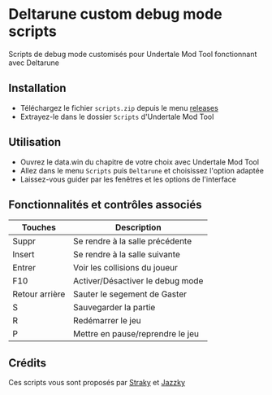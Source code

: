 # Deltarune custom debug mode scripts
Scripts de debug mode customisés pour Undertale Mod Tool fonctionnant avec Deltarune

## Installation

- Téléchargez le fichier `scripts.zip` depuis le menu <a href="releases">releases</a>
- Extrayez-le dans le dossier `Scripts` d'Undertale Mod Tool

## Utilisation

- Ouvrez le data.win du chapitre de votre choix avec Undertale Mod Tool
- Allez dans le menu `Scripts` puis `Deltarune` et choisissez l'option adaptée
- Laissez-vous guider par les fenêtres et les options de l'interface

## Fonctionnalités et contrôles associés
| Touches | Description  |
|---|---|
| Suppr | Se rendre à la salle précédente |
| Insert | Se rendre à la salle suivante |
| Entrer | Voir les collisions du joueur |
| F10 | Activer/Désactiver le debug mode |
| Retour arrière | Sauter le segement de Gaster |
| S | Sauvegarder la partie |
| R | Redémarrer le jeu |
| P | Mettre en pause/reprendre le jeu |

## Crédits

Ces scripts vous sont proposés par [Straky](https://github.com/Str4ky) et [Jazzky](https://github.com/Jazzky)
